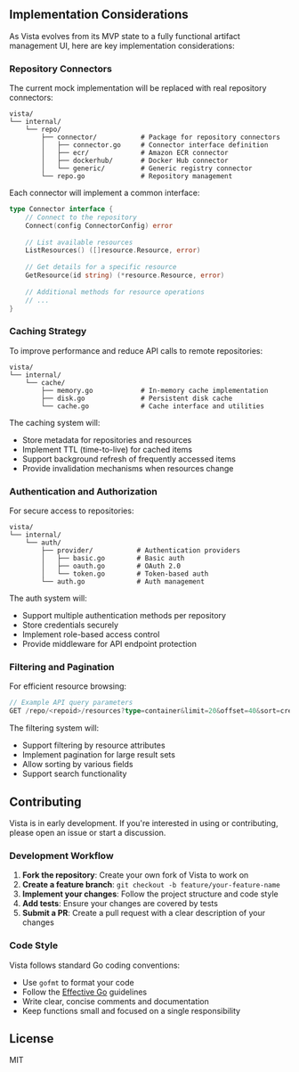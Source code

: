 ## Implementation Considerations

As Vista evolves from its MVP state to a fully functional artifact management UI, here are key implementation considerations:

### Repository Connectors

The current mock implementation will be replaced with real repository connectors:

```
vista/
└── internal/
    └── repo/
        ├── connector/           # Package for repository connectors
        │   ├── connector.go     # Connector interface definition
        │   ├── ecr/             # Amazon ECR connector
        │   ├── dockerhub/       # Docker Hub connector
        │   └── generic/         # Generic registry connector
        └── repo.go              # Repository management
```

Each connector will implement a common interface:

```go
type Connector interface {
    // Connect to the repository
    Connect(config ConnectorConfig) error
    
    // List available resources
    ListResources() ([]resource.Resource, error)
    
    // Get details for a specific resource
    GetResource(id string) (*resource.Resource, error)
    
    // Additional methods for resource operations
    // ...
}
```

### Caching Strategy

To improve performance and reduce API calls to remote repositories:

```
vista/
└── internal/
    └── cache/
        ├── memory.go            # In-memory cache implementation
        ├── disk.go              # Persistent disk cache
        └── cache.go             # Cache interface and utilities
```

The caching system will:
- Store metadata for repositories and resources
- Implement TTL (time-to-live) for cached items
- Support background refresh of frequently accessed items
- Provide invalidation mechanisms when resources change

### Authentication and Authorization

For secure access to repositories:

```
vista/
└── internal/
    └── auth/
        ├── provider/           # Authentication providers
        │   ├── basic.go        # Basic auth
        │   ├── oauth.go        # OAuth 2.0
        │   └── token.go        # Token-based auth
        └── auth.go             # Auth management
```

The auth system will:
- Support multiple authentication methods per repository
- Store credentials securely
- Implement role-based access control
- Provide middleware for API endpoint protection

### Filtering and Pagination

For efficient resource browsing:

```go
// Example API query parameters
GET /repo/<repoid>/resources?type=container&limit=20&offset=40&sort=created_desc
```

The filtering system will:
- Support filtering by resource attributes
- Implement pagination for large result sets
- Allow sorting by various fields
- Support search functionality

## Contributing

Vista is in early development. If you're interested in using or contributing, please open an issue or start a discussion.

### Development Workflow

1. **Fork the repository**: Create your own fork of Vista to work on
2. **Create a feature branch**: `git checkout -b feature/your-feature-name`
3. **Implement your changes**: Follow the project structure and code style
4. **Add tests**: Ensure your changes are covered by tests
5. **Submit a PR**: Create a pull request with a clear description of your changes

### Code Style

Vista follows standard Go coding conventions:
- Use `gofmt` to format your code
- Follow the [Effective Go](https://golang.org/doc/effective_go) guidelines
- Write clear, concise comments and documentation
- Keep functions small and focused on a single responsibility

## License

MIT
